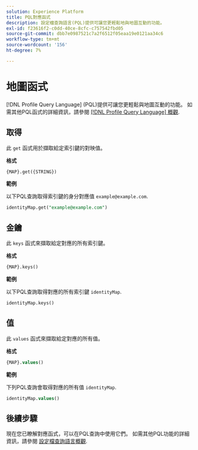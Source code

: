 ```yaml
---
solution: Experience Platform
title: PQL對應函式
description: 設定檔查詢語言(PQL)提供可讓您更輕鬆地與地圖互動的功能。
exl-id: f23616f2-c0dd-40ce-8cfc-c757542fbd05
source-git-commit: dbb7e0987521c7a2f6512f05eaa19e0121aa34c6
workflow-type: tm+mt
source-wordcount: '156'
ht-degree: 7%

---
```


# 地圖函式

[!DNL Profile Query Language] (PQL)提供可讓您更輕鬆與地圖互動的功能。 如需其他PQL函式的詳細資訊，請參閱 [[!DNL Profile Query Language] 概觀](./overview.md).

## 取得

此 `get` 函式用於擷取給定索引鍵的對映值。

**格式**

```sql
{MAP}.get({STRING})
```

**範例**

以下PQL查詢取得索引鍵的身分對應值 `example@example.com`.

```sql
identityMap.get("example@example.com")
```

## 金鑰

此 `keys` 函式來擷取給定對應的所有索引鍵。

**格式**

```sql
{MAP}.keys()
```

**範例**

以下PQL查詢取得對應的所有索引鍵 `identityMap`.

```sql
identityMap.keys()
```

## 值

此 `values` 函式來擷取給定對應的所有值。

**格式**

```sql
{MAP}.values()
```

**範例**

下列PQL查詢會取得對應的所有值 `identityMap`.

```sql
identityMap.values()
```

## 後續步驟

現在您已瞭解對應函式，可以在PQL查詢中使用它們。 如需其他PQL功能的詳細資訊，請參閱 [設定檔查詢語言概觀](./overview.md).
